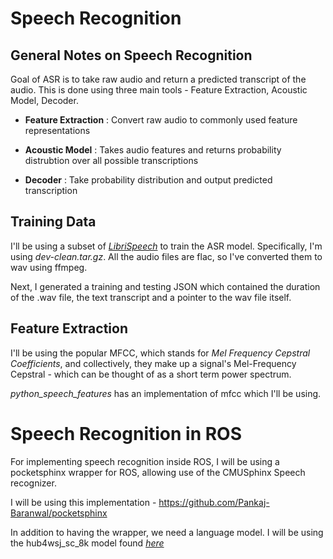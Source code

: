 # Speech Recognition

## General Notes on Speech Recognition

Goal of ASR is to take raw audio and return a predicted transcript of the audio.
This is done using three main tools - Feature Extraction, Acoustic Model, Decoder.

  * __Feature Extraction__ : Convert raw audio to commonly used feature representations

  * __Acoustic Model__ : Takes audio features and returns probability distrubtion over all possible transcriptions

  * __Decoder__ : Take probability distribution and output predicted transcription

## Training Data

I'll be using a subset of [*LibriSpeech*](http://www.openslr.org/12/) to train the ASR model. Specifically, I'm using *dev-clean.tar.gz*. All the audio files are flac, so I've converted them to wav using ffmpeg.

Next, I generated a training and testing JSON which contained the duration of the .wav file, the text transcript and a pointer to the wav file itself.

## Feature Extraction

I'll be using the popular MFCC, which stands for *Mel Frequency Cepstral Coefficients*, and collectively, they make up a signal's Mel-Frequency Cepstral - which can be thought of as a short term power spectrum.

*python_speech_features* has an implementation of mfcc which I'll be using.


# Speech Recognition in ROS

For implementing speech recognition inside ROS, I will be using a pocketsphinx wrapper for ROS, allowing use of the CMUSphinx Speech recognizer.

I will be using this implementation - https://github.com/Pankaj-Baranwal/pocketsphinx

In addition to having the wrapper, we need a language model. I will be using the hub4wsj_sc_8k model found [*here*](https://www.google.com/url?q=https://sourceforge.net/projects/cmusphinx/files/Acoustic%2520and%2520Language%2520Models/Archive/US%2520English%2520HUB4WSJ%2520Acoustic%2520Model/&sa=D&ust=1579375130160000&usg=AFQjCNFBVru_4LZ-ORGAT5XunUzL3Ym1UA)

